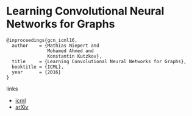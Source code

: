 # Learning Convolutional Neural Networks for Graphs

```
@inproceedings{gcn_icml16,
  author    = {Mathias Niepert and
               Mohamed Ahmed and
               Konstantin Kutzkov},
  title     = {Learning Convolutional Neural Networks for Graphs},
  booktitle = {ICML},
  year      = {2016}
}

```

links
- [icml](http://proceedings.mlr.press/v48/niepert16.html)
- [arXiv](https://arxiv.org/abs/1605.05273)
